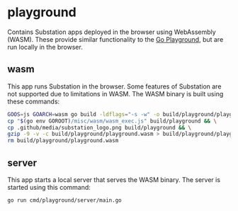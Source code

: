 # playground

Contains Substation apps deployed in the browser using WebAssembly (WASM). These provide similar functionality to the [Go Playground](https://go.dev/play/), but are run locally in the browser.

## wasm

This app runs Substation in the browser. Some features of Substation are not supported due to limitations in WASM. The WASM binary is built using these commands:

```sh
GOOS=js GOARCH=wasm go build -ldflags="-s -w" -o build/playground/playground.wasm cmd/playground/wasm/main.go && \
cp "$(go env GOROOT)/misc/wasm/wasm_exec.js" build/playground && \
cp .github/media/substation_logo.png build/playground && \
gzip -9 -v -c build/playground/playground.wasm > build/playground/playground.wasm.gz && \
rm build/playground/playground.wasm
```

## server

This app starts a local server that serves the WASM binary. The server is started using this command:

```sh
go run cmd/playground/server/main.go
```
